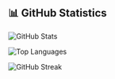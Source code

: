 ## 📊 GitHub Statistics

![GitHub Stats](https://github-readme-stats.vercel.app/api?username=LakshayBaijal&show_icons=true&theme=radical)

![Top Languages](https://github-readme-stats.vercel.app/api/top-langs/?username=LakshayBaijal&layout=compact&theme=radical)

![GitHub Streak](https://github-readme-streak-stats.herokuapp.com/?user=LakshayBaijal&theme=dark)
